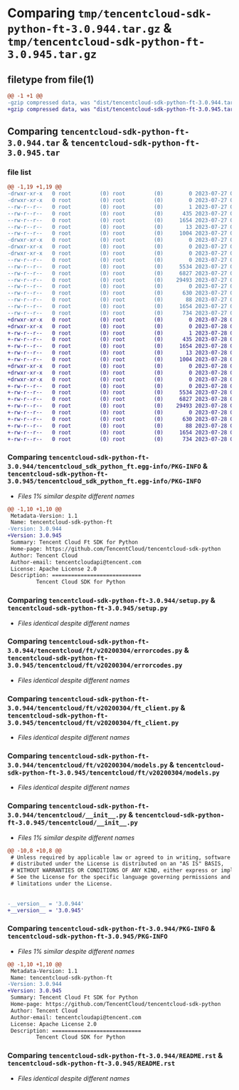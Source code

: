 # Comparing `tmp/tencentcloud-sdk-python-ft-3.0.944.tar.gz` & `tmp/tencentcloud-sdk-python-ft-3.0.945.tar.gz`

## filetype from file(1)

```diff
@@ -1 +1 @@
-gzip compressed data, was "dist/tencentcloud-sdk-python-ft-3.0.944.tar", last modified: Thu Jul 27 02:16:05 2023, max compression
+gzip compressed data, was "dist/tencentcloud-sdk-python-ft-3.0.945.tar", last modified: Fri Jul 28 00:28:36 2023, max compression
```

## Comparing `tencentcloud-sdk-python-ft-3.0.944.tar` & `tencentcloud-sdk-python-ft-3.0.945.tar`

### file list

```diff
@@ -1,19 +1,19 @@
-drwxr-xr-x   0 root         (0) root         (0)        0 2023-07-27 02:16:05.000000 tencentcloud-sdk-python-ft-3.0.944/
-drwxr-xr-x   0 root         (0) root         (0)        0 2023-07-27 02:16:05.000000 tencentcloud-sdk-python-ft-3.0.944/tencentcloud_sdk_python_ft.egg-info/
--rw-r--r--   0 root         (0) root         (0)        1 2023-07-27 02:16:05.000000 tencentcloud-sdk-python-ft-3.0.944/tencentcloud_sdk_python_ft.egg-info/dependency_links.txt
--rw-r--r--   0 root         (0) root         (0)      435 2023-07-27 02:16:05.000000 tencentcloud-sdk-python-ft-3.0.944/tencentcloud_sdk_python_ft.egg-info/SOURCES.txt
--rw-r--r--   0 root         (0) root         (0)     1654 2023-07-27 02:16:05.000000 tencentcloud-sdk-python-ft-3.0.944/tencentcloud_sdk_python_ft.egg-info/PKG-INFO
--rw-r--r--   0 root         (0) root         (0)       13 2023-07-27 02:16:05.000000 tencentcloud-sdk-python-ft-3.0.944/tencentcloud_sdk_python_ft.egg-info/top_level.txt
--rw-r--r--   0 root         (0) root         (0)     1004 2023-07-27 02:16:05.000000 tencentcloud-sdk-python-ft-3.0.944/setup.py
-drwxr-xr-x   0 root         (0) root         (0)        0 2023-07-27 02:16:05.000000 tencentcloud-sdk-python-ft-3.0.944/tencentcloud/
-drwxr-xr-x   0 root         (0) root         (0)        0 2023-07-27 02:16:05.000000 tencentcloud-sdk-python-ft-3.0.944/tencentcloud/ft/
-drwxr-xr-x   0 root         (0) root         (0)        0 2023-07-27 02:16:05.000000 tencentcloud-sdk-python-ft-3.0.944/tencentcloud/ft/v20200304/
--rw-r--r--   0 root         (0) root         (0)        0 2023-07-27 02:16:05.000000 tencentcloud-sdk-python-ft-3.0.944/tencentcloud/ft/v20200304/__init__.py
--rw-r--r--   0 root         (0) root         (0)     5534 2023-07-27 02:16:05.000000 tencentcloud-sdk-python-ft-3.0.944/tencentcloud/ft/v20200304/errorcodes.py
--rw-r--r--   0 root         (0) root         (0)     6827 2023-07-27 02:16:05.000000 tencentcloud-sdk-python-ft-3.0.944/tencentcloud/ft/v20200304/ft_client.py
--rw-r--r--   0 root         (0) root         (0)    29493 2023-07-27 02:16:05.000000 tencentcloud-sdk-python-ft-3.0.944/tencentcloud/ft/v20200304/models.py
--rw-r--r--   0 root         (0) root         (0)        0 2023-07-27 02:16:05.000000 tencentcloud-sdk-python-ft-3.0.944/tencentcloud/ft/__init__.py
--rw-r--r--   0 root         (0) root         (0)      630 2023-07-27 02:16:05.000000 tencentcloud-sdk-python-ft-3.0.944/tencentcloud/__init__.py
--rw-r--r--   0 root         (0) root         (0)       88 2023-07-27 02:16:05.000000 tencentcloud-sdk-python-ft-3.0.944/setup.cfg
--rw-r--r--   0 root         (0) root         (0)     1654 2023-07-27 02:16:05.000000 tencentcloud-sdk-python-ft-3.0.944/PKG-INFO
--rw-r--r--   0 root         (0) root         (0)      734 2023-07-27 02:16:05.000000 tencentcloud-sdk-python-ft-3.0.944/README.rst
+drwxr-xr-x   0 root         (0) root         (0)        0 2023-07-28 00:28:36.000000 tencentcloud-sdk-python-ft-3.0.945/
+drwxr-xr-x   0 root         (0) root         (0)        0 2023-07-28 00:28:36.000000 tencentcloud-sdk-python-ft-3.0.945/tencentcloud_sdk_python_ft.egg-info/
+-rw-r--r--   0 root         (0) root         (0)        1 2023-07-28 00:28:36.000000 tencentcloud-sdk-python-ft-3.0.945/tencentcloud_sdk_python_ft.egg-info/dependency_links.txt
+-rw-r--r--   0 root         (0) root         (0)      435 2023-07-28 00:28:36.000000 tencentcloud-sdk-python-ft-3.0.945/tencentcloud_sdk_python_ft.egg-info/SOURCES.txt
+-rw-r--r--   0 root         (0) root         (0)     1654 2023-07-28 00:28:36.000000 tencentcloud-sdk-python-ft-3.0.945/tencentcloud_sdk_python_ft.egg-info/PKG-INFO
+-rw-r--r--   0 root         (0) root         (0)       13 2023-07-28 00:28:36.000000 tencentcloud-sdk-python-ft-3.0.945/tencentcloud_sdk_python_ft.egg-info/top_level.txt
+-rw-r--r--   0 root         (0) root         (0)     1004 2023-07-28 00:28:35.000000 tencentcloud-sdk-python-ft-3.0.945/setup.py
+drwxr-xr-x   0 root         (0) root         (0)        0 2023-07-28 00:28:36.000000 tencentcloud-sdk-python-ft-3.0.945/tencentcloud/
+drwxr-xr-x   0 root         (0) root         (0)        0 2023-07-28 00:28:36.000000 tencentcloud-sdk-python-ft-3.0.945/tencentcloud/ft/
+drwxr-xr-x   0 root         (0) root         (0)        0 2023-07-28 00:28:36.000000 tencentcloud-sdk-python-ft-3.0.945/tencentcloud/ft/v20200304/
+-rw-r--r--   0 root         (0) root         (0)        0 2023-07-28 00:28:35.000000 tencentcloud-sdk-python-ft-3.0.945/tencentcloud/ft/v20200304/__init__.py
+-rw-r--r--   0 root         (0) root         (0)     5534 2023-07-28 00:28:35.000000 tencentcloud-sdk-python-ft-3.0.945/tencentcloud/ft/v20200304/errorcodes.py
+-rw-r--r--   0 root         (0) root         (0)     6827 2023-07-28 00:28:35.000000 tencentcloud-sdk-python-ft-3.0.945/tencentcloud/ft/v20200304/ft_client.py
+-rw-r--r--   0 root         (0) root         (0)    29493 2023-07-28 00:28:35.000000 tencentcloud-sdk-python-ft-3.0.945/tencentcloud/ft/v20200304/models.py
+-rw-r--r--   0 root         (0) root         (0)        0 2023-07-28 00:28:35.000000 tencentcloud-sdk-python-ft-3.0.945/tencentcloud/ft/__init__.py
+-rw-r--r--   0 root         (0) root         (0)      630 2023-07-28 00:28:35.000000 tencentcloud-sdk-python-ft-3.0.945/tencentcloud/__init__.py
+-rw-r--r--   0 root         (0) root         (0)       88 2023-07-28 00:28:36.000000 tencentcloud-sdk-python-ft-3.0.945/setup.cfg
+-rw-r--r--   0 root         (0) root         (0)     1654 2023-07-28 00:28:36.000000 tencentcloud-sdk-python-ft-3.0.945/PKG-INFO
+-rw-r--r--   0 root         (0) root         (0)      734 2023-07-28 00:28:35.000000 tencentcloud-sdk-python-ft-3.0.945/README.rst
```

### Comparing `tencentcloud-sdk-python-ft-3.0.944/tencentcloud_sdk_python_ft.egg-info/PKG-INFO` & `tencentcloud-sdk-python-ft-3.0.945/tencentcloud_sdk_python_ft.egg-info/PKG-INFO`

 * *Files 1% similar despite different names*

```diff
@@ -1,10 +1,10 @@
 Metadata-Version: 1.1
 Name: tencentcloud-sdk-python-ft
-Version: 3.0.944
+Version: 3.0.945
 Summary: Tencent Cloud Ft SDK for Python
 Home-page: https://github.com/TencentCloud/tencentcloud-sdk-python
 Author: Tencent Cloud
 Author-email: tencentcloudapi@tencent.com
 License: Apache License 2.0
 Description: ============================
         Tencent Cloud SDK for Python
```

### Comparing `tencentcloud-sdk-python-ft-3.0.944/setup.py` & `tencentcloud-sdk-python-ft-3.0.945/setup.py`

 * *Files identical despite different names*

### Comparing `tencentcloud-sdk-python-ft-3.0.944/tencentcloud/ft/v20200304/errorcodes.py` & `tencentcloud-sdk-python-ft-3.0.945/tencentcloud/ft/v20200304/errorcodes.py`

 * *Files identical despite different names*

### Comparing `tencentcloud-sdk-python-ft-3.0.944/tencentcloud/ft/v20200304/ft_client.py` & `tencentcloud-sdk-python-ft-3.0.945/tencentcloud/ft/v20200304/ft_client.py`

 * *Files identical despite different names*

### Comparing `tencentcloud-sdk-python-ft-3.0.944/tencentcloud/ft/v20200304/models.py` & `tencentcloud-sdk-python-ft-3.0.945/tencentcloud/ft/v20200304/models.py`

 * *Files identical despite different names*

### Comparing `tencentcloud-sdk-python-ft-3.0.944/tencentcloud/__init__.py` & `tencentcloud-sdk-python-ft-3.0.945/tencentcloud/__init__.py`

 * *Files 1% similar despite different names*

```diff
@@ -10,8 +10,8 @@
 # Unless required by applicable law or agreed to in writing, software
 # distributed under the License is distributed on an "AS IS" BASIS,
 # WITHOUT WARRANTIES OR CONDITIONS OF ANY KIND, either express or implied.
 # See the License for the specific language governing permissions and
 # limitations under the License.
 
 
-__version__ = '3.0.944'
+__version__ = '3.0.945'
```

### Comparing `tencentcloud-sdk-python-ft-3.0.944/PKG-INFO` & `tencentcloud-sdk-python-ft-3.0.945/PKG-INFO`

 * *Files 1% similar despite different names*

```diff
@@ -1,10 +1,10 @@
 Metadata-Version: 1.1
 Name: tencentcloud-sdk-python-ft
-Version: 3.0.944
+Version: 3.0.945
 Summary: Tencent Cloud Ft SDK for Python
 Home-page: https://github.com/TencentCloud/tencentcloud-sdk-python
 Author: Tencent Cloud
 Author-email: tencentcloudapi@tencent.com
 License: Apache License 2.0
 Description: ============================
         Tencent Cloud SDK for Python
```

### Comparing `tencentcloud-sdk-python-ft-3.0.944/README.rst` & `tencentcloud-sdk-python-ft-3.0.945/README.rst`

 * *Files identical despite different names*

